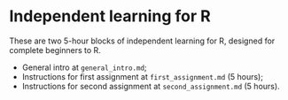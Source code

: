 # Independent learning for R

These are two 5-hour blocks of independent learning for R, designed for
complete beginners to R.

* General intro at `general_intro.md`;
* Instructions for first assignment at `first_assignment.md` (5 hours);
* Instructions for second assignment at `second_assignment.md` (5 hours).
